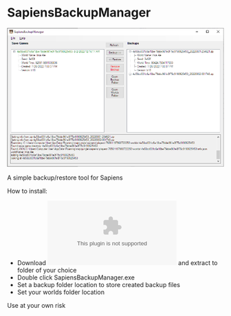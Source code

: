 # SapiensBackupManager

![screenshot](https://github.com/wriley/SapiensBackupManager/blob/main/screenshot.png)

A simple backup/restore tool for Sapiens

How to install:
* Download ![SapiensBackupManager.zip](https://github.com/wriley/SapiensBackupManager/raw/main/download/SapiensBackupManager.zip) and extract to folder of your choice
* Double click SapiensBackupManager.exe
* Set a backup folder location to store created backup files
* Set your worlds folder location

Use at your own risk
